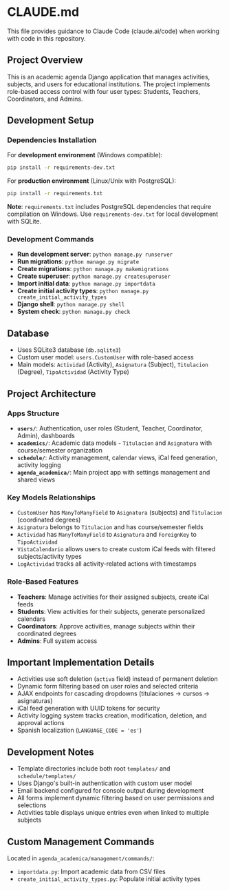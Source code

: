 # CLAUDE.md

This file provides guidance to Claude Code (claude.ai/code) when working with code in this repository.

## Project Overview

This is an academic agenda Django application that manages activities, subjects, and users for educational institutions. The project implements role-based access control with four user types: Students, Teachers, Coordinators, and Admins.

## Development Setup

### Dependencies Installation

For **development environment** (Windows compatible):
```bash
pip install -r requirements-dev.txt
```

For **production environment** (Linux/Unix with PostgreSQL):
```bash
pip install -r requirements.txt
```

**Note**: `requirements.txt` includes PostgreSQL dependencies that require compilation on Windows. Use `requirements-dev.txt` for local development with SQLite.

### Development Commands

- **Run development server**: `python manage.py runserver`
- **Run migrations**: `python manage.py migrate`
- **Create migrations**: `python manage.py makemigrations`
- **Create superuser**: `python manage.py createsuperuser`
- **Import initial data**: `python manage.py importdata`
- **Create initial activity types**: `python manage.py create_initial_activity_types`
- **Django shell**: `python manage.py shell`
- **System check**: `python manage.py check`

## Database

- Uses SQLite3 database (`db.sqlite3`)
- Custom user model: `users.CustomUser` with role-based access
- Main models: `Actividad` (Activity), `Asignatura` (Subject), `Titulacion` (Degree), `TipoActividad` (Activity Type)

## Project Architecture

### Apps Structure

- **`users/`**: Authentication, user roles (Student, Teacher, Coordinator, Admin), dashboards
- **`academics/`**: Academic data models - `Titulacion` and `Asignatura` with course/semester organization
- **`schedule/`**: Activity management, calendar views, iCal feed generation, activity logging
- **`agenda_academica/`**: Main project app with settings management and shared views

### Key Models Relationships

- `CustomUser` has `ManyToManyField` to `Asignatura` (subjects) and `Titulacion` (coordinated degrees)
- `Asignatura` belongs to `Titulacion` and has course/semester fields
- `Actividad` has `ManyToManyField` to `Asignatura` and `ForeignKey` to `TipoActividad`
- `VistaCalendario` allows users to create custom iCal feeds with filtered subjects/activity types
- `LogActividad` tracks all activity-related actions with timestamps

### Role-Based Features

- **Teachers**: Manage activities for their assigned subjects, create iCal feeds
- **Students**: View activities for their subjects, generate personalized calendars
- **Coordinators**: Approve activities, manage subjects within their coordinated degrees
- **Admins**: Full system access

## Important Implementation Details

- Activities use soft deletion (`activa` field) instead of permanent deletion
- Dynamic form filtering based on user roles and selected criteria
- AJAX endpoints for cascading dropdowns (titulaciones → cursos → asignaturas)
- iCal feed generation with UUID tokens for security
- Activity logging system tracks creation, modification, deletion, and approval actions
- Spanish localization (`LANGUAGE_CODE = 'es'`)

## Development Notes

- Template directories include both root `templates/` and `schedule/templates/`
- Uses Django's built-in authentication with custom user model
- Email backend configured for console output during development
- All forms implement dynamic filtering based on user permissions and selections
- Activities table displays unique entries even when linked to multiple subjects

## Custom Management Commands

Located in `agenda_academica/management/commands/`:
- `importdata.py`: Import academic data from CSV files
- `create_initial_activity_types.py`: Populate initial activity types